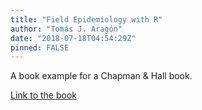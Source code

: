 ```yaml
---
title: "Field Epidemiology with R"
author: "Tomás J. Aragón"
date: "2018-07-18T04:54:29Z"
pinned: FALSE
---
```


A book example for a Chapman & Hall book.

[Link to the book](https://bookdown.org/taragonmd/fieldepi/)
